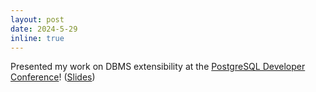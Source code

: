 ```yaml
---
layout: post
date: 2024-5-29
inline: true
---
```


Presented my work on DBMS extensibility at the [PostgreSQL Developer Conference](https://2024.pgconf.dev/)! ([Slides](/assets/pdf/Anarchy_in_the_Database_PGConfDev2024.pdf))